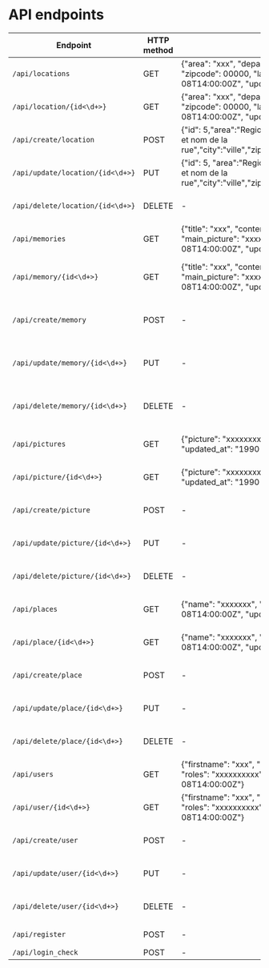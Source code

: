 # API endpoints

| Endpoint          | HTTP method | Data to send (JSON)        |Data to receive (JSON)        | Description               | Parameters                      |
| ----------------- | ----------- | -------------------------- | -----------------------------|---------------------------| ------------------------------- |
| `/api/locations`      | GET         | {"area": "xxx", "department": "xxx", "district": "xxx", "street": "xxx rue xxx", "city": "xxx", "zipcode": 00000, "latitude" : "00.000", "longitude": "0.0000", "created_at": "1990-02-08T14:00:00Z", "updated_at": "1990-02-08T14:00:00Z"}            | - | Get all locations details     | -                               |
| `/api/location/{id<\d+>}` | GET         | {"area": "xxx", "department": "xxx", "district": "xxx", "street": "xxx rue xxx", "city": "xxx", "zipcode": 00000, "latitude" : "00.000", "longitude": "0.0000", "created_at": "1990-02-08T14:00:00Z", "updated_at": "1990-02-08T14:00:00Z"}            | - | Get a single location details | `id` - ID of the location to show   |
| `/api/create/location` | POST         | {"id": 5,"area":"Region","department":"Département","district":"Quartier","street":"numéro et nom de la rue","city":"ville","zipcode":12345,"latitude":"12.34567890","longitude":"123.45678901"}     |{"area":"Region","department":"Département","district":"Quartier","street":"numéro et nom de la rue","city":"ville","zipcode":12345,"latitude":"12.34567890","longitude":"123.45678901"} | Create a location             | `id` - ID of the location to create |
| `/api/update/location/{id<\d+>}` | PUT      | {"id": 5, "area":"Region","department":"Département","district":"Quartier","street":"numéro et nom de la rue","city":"ville","zipcode":12345,"latitude":"12.34567890","longitude":"123.45678901"}           |{"area": "xxx", "department": "xxx", "district": "xxx", "street": "xxx rue xxx", "city": "xxx", "zipcode": 00000, "latitude" : "00.000", "longitude": "0.0000"} | Update a location             | `id` - ID of the location to update |
| `/api/delete/location/{id<\d+>}` | DELETE      | -            |{"area": "xxx", "department": "xxx", "district": "xxx", "street": "xxx rue xxx", "city": "xxx", "zipcode": 00000, "latitude" : "00.000", "longitude": "0.0000"} | Delete a location             | `id` - ID of the location to delete |
| `/api/memories`      | GET         | {"title": "xxx", "content": "xxxxxxxxxx", "picture_date": "1990-02-08T14:00:00Z", "main_picture": "xxxxxxxx", "location_id": 0, "user_id": 0, "created_at": "1990-02-08T14:00:00Z", "updated_at": "1990-02-08T14:00:00Z"}             | - | Get all memories details     | -                               |
| `/api/memory/{id<\d+>}` | GET         | {"title": "xxx", "content": "xxxxxxxxxx", "picture_date": "1990-02-08T14:00:00Z", "main_picture": "xxxxxxxx", "location_id": 0, "user_id": 0, "created_at": "1990-02-08T14:00:00Z", "updated_at": "1990-02-08T14:00:00Z"}            | - | Get a single memory details | `id` - ID of the memory to show   |
| `/api/create/memory` | POST         | -      | {"title": "xxx", "content": "xxxxxxxxxx", "picture_date": "1990-02-08T14:00:00Z", "main_picture": "xxxxxxxx", "location_id": 0, "user_id": 0}| Create a memory             | `id` - ID of the memory to create |
| `/api/update/memory/{id<\d+>}` | PUT      | -            | {"title": "xxx", "content": "xxxxxxxxxx", "picture_date": "1990-02-08T14:00:00Z", "main_picture": "xxxxxxxx", "location_id": 0, "user_id": 0} | Update a memory             | `id` - ID of the memory to update |
| `/api/delete/memory/{id<\d+>}` | DELETE      | -          |{"title": "xxx", "content": "xxxxxxxxxx", "picture_date": "1990-02-08T14:00:00Z", "main_picture": "xxxxxxxx", "location_id": 0, "user_id": 0}| Delete a memory             | `id` - ID of the memory to delete |
| `/api/pictures`      | GET         | {"picture": "xxxxxxxxx", "memory_id": 0, "created_at": "1990-02-08T14:00:00Z", "updated_at": "1990-02-08T14:00:00Z"}            | - | Get all pictures details     | -                               |
| `/api/picture/{id<\d+>}` | GET         | {"picture": "xxxxxxxxx", "memory_id": 0, "created_at": "1990-02-08T14:00:00Z", "updated_at": "1990-02-08T14:00:00Z"}            | - | Get a single picture details | `id` - ID of the picture to show   |
| `/api/create/picture` | POST         | -      |{"picture": "xxxxxxxxx", "memory_id": 0}| Create a picture             | `id` - ID of the picture to create |
| `/api/update/picture/{id<\d+>}` | PUT      | -            |{"picture": "xxxxxxxxx", "memory_id": 0}| Update a picture             | `id` - ID of the picture to update |
| `/api/delete/picture/{id<\d+>}` | DELETE      | -            |{"picture": "xxxxxxxxx", "memory_id": 0}| Delete a picture             | `id` - ID of the picture to delete |
| `/api/places`      | GET         | {"name": "xxxxxxx", "type": "xxxxx", "location_id": 0, "created_at": "1990-02-08T14:00:00Z", "updated_at": "1990-02-08T14:00:00Z"}            | - | Get all places details     | -                               |
| `/api/place/{id<\d+>}` | GET         | {"name": "xxxxxxx", "type": "xxxxx", "location_id": 0, "created_at": "1990-02-08T14:00:00Z", "updated_at": "1990-02-08T14:00:00Z"}            | - | Get a single place details | `id` - ID of the place to show   |
| `/api/create/place` | POST         | -      |{"name": "xxxxxxx", "type": "xxxxx", "location_id": 0}| Create a place             | `id` - ID of the place to create |
| `/api/update/place/{id<\d+>}` | PUT      | -            |{"name": "xxxxxxx", "type": "xxxxx", "location_id": 0}| Update a place             | `id` - ID of the place to update |
| `/api/delete/place/{id<\d+>}` | DELETE      | -            |{"name": "xxxxxxx", "type": "xxxxx", "location_id": 0}| Delete a place             | `id` - ID of the place to delete |
| `/api/users`      | GET         | {"firstname": "xxx", "lastname": "xxx", "email": "xxx.xxx@xxx", "password": "xxxxxxxx", "roles": "xxxxxxxxxx", "created_at": "1990-02-08T14:00:00Z", "updated_at": "1990-02-08T14:00:00Z"}            | - | Get all users details     | -                               |
| `/api/user/{id<\d+>}` | GET         | {"firstname": "xxx", "lastname": "xxx", "email": "xxx.xxx@xxx", "password": "xxxxxxxx", "roles": "xxxxxxxxxx", "created_at": "1990-02-08T14:00:00Z", "updated_at": "1990-02-08T14:00:00Z"}   | - | Get a single user details | `id` - ID of the user to show   |
| `/api/create/user` | POST         | -      |{"firstname": "xxx", "lastname": "xxx", "email": "xxx.xxx@xxx", "password": "xxxxxxxx", "roles": "xxxxxxxxxx"}| Create a user             | `id` - ID of the user to create |
| `/api/update/user/{id<\d+>}` | PUT      | -            |{"firstname": "xxx", "lastname": "xxx", "email": "xxx.xxx@xxx", "password": "xxxxxxxx", "roles": "xxxxxxxxxx"}| Update a user             | `id` - ID of the user to update |
| `/api/delete/user/{id<\d+>}` | DELETE      | -            |{"firstname": "xxx", "lastname": "xxx", "email": "xxx.xxx@xxx", "password": "xxxxxxxx", "roles": "xxxxxxxxxx"}| Delete a user             | `id` - ID of the user to delete |
| `/api/register` | POST      | -            |{"firstname": "John","lastname": "Doe","email": "john.doe@example.com","password": "securepassword"}| Sign up          | -
| `/api/login_check` | POST      | -            |{"username": "john.doe@example.com","password": "securepassword"}| Sign in           | -